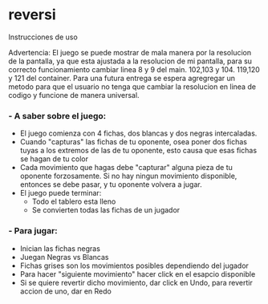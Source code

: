 # reversi

Instrucciones de uso

Advertencia: El juego se puede mostrar de mala manera por la resolucion de la pantalla, ya que esta ajustada a la resolucion de mi pantalla, para su correcto funcionamiento cambiar linea 8 y 9 del main. 102,103 y 104. 119,120 y 121 del container. Para una futura entrega se espera agregregar un metodo para que el usuario no tenga que cambiar la resolucion en linea de codigo y funcione de manera universal.

### - A saber sobre el juego:

  - El juego comienza con 4 fichas, dos blancas y dos negras intercaladas.
  - Cuando "capturas" las fichas de tu oponente, osea poner dos fichas tuyas a los extremos 	de las de tu oponente, esto causa que esas fichas se hagan de tu color
  - Cada movimiento que hagas debe "capturar" alguna pieza de tu oponente forzosamente. Si no hay ningun movimiento disponible, entonces se debe pasar, y tu oponente volvera a jugar.
  - El juego puede terminar:
      - Todo el tablero esta lleno
      - Se convierten todas las fichas de un jugador
    
### - Para jugar:

  - Inician las fichas negras
  - Juegan Negras vs Blancas
  - Fichas grises son los movimientos posibles dependiendo del jugador
  - Para hacer "siguiente movimiento" hacer click en el esapcio disponible
  - Si se quiere revertir dicho movimiento, dar click en Undo, para revertir accion de uno, dar en Redo
